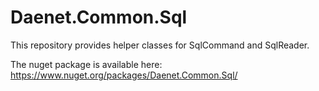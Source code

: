 # Daenet.Common.Sql
This repository provides helper classes for SqlCommand and SqlReader.

The nuget package is available here: https://www.nuget.org/packages/Daenet.Common.Sql/
